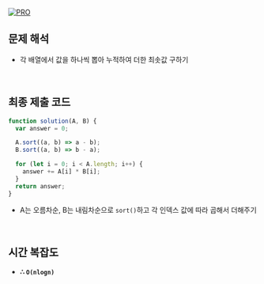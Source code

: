 [![PRO]][Link]

## 문제 해석

- 각 배열에서 값을 하나씩 뽑아 누적하여 더한 최솟값 구하기

<br/>

## 최종 제출 코드

```javascript
function solution(A, B) {
  var answer = 0;

  A.sort((a, b) => a - b);
  B.sort((a, b) => b - a);

  for (let i = 0; i < A.length; i++) {
    answer += A[i] * B[i];
  }
  return answer;
}
```

- A는 오름차순, B는 내림차순으로 `sort()`하고 각 인덱스 값에 따라 곱해서 더해주기

<br/>

## 시간 복잡도

- **∴ `O(nlogn)`**

<!---------------------------------------------------------------------------->

[PRO]: https://github.com/GoSSaChin/algorithm-js/assets/107768516/67c43b52-bc3f-4571-a249-5519021afbb0
[Link]: https://school.programmers.co.kr/learn/courses/30/lessons/12941

